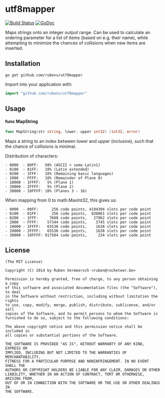 # utf8mapper

[![Build Status](https://travis-ci.org/rubenv/utf8mapper.svg?branch=master)](https://travis-ci.org/rubenv/utf8mapper) [![GoDoc](https://godoc.org/github.com/rubenv/utf8mapper?status.png)](https://godoc.org/github.com/rubenv/utf8mapper)

Maps strings onto an integer output range. Can be used to calculate an ordering
parameter for a list of items (based on e.g. their name), while attempting to
minimize the chances of collisions when new items are inserted.

## Installation
```
go get github.com/rubenv/utf8mapper
```

Import into your application with:

```go
import "github.com/rubenv/utf8mapper"
```

## Usage

#### func  MapString

```go
func MapString(str string, lower, upper int32) (int32, error)
```
Maps a string to an index between lower and upper (inclusive), such that the
chance of collisions is minimal.

Distribution of characters:

    - 0000  - 00FF:   50% (ASCII + some Latin1)
    - 0100  - 01FF:   10% (Latin extended)
    - 0200  - 1FFF:   10% (Remaining basic languages)
    - 2000  - FFFF:   10% (Remainder of Plane 0)
    - 10000 - 1FFFF:   5% (Plane 1)
    - 20000 - 2FFFF:   5% (Plane 2)
    - 30000 - 10FFFF: 10% (Planes 3 - 16)

When mapping from 0 to math.MaxInt32, this gives us:

    - 0000  - 00FF:      256 code points, 4194304 slots per code point
    - 0100  - 01FF:      256 code points,  838861 slots per code point
    - 0200  - 1FFF:     7680 code points,   27962 slots per code point
    - 2000  - FFFF:    57344 code points,    3745 slots per code point
    - 10000 - 1FFFF:   65536 code points,    1638 slots per code point
    - 20000 - 2FFFF:   65536 code points,    1638 slots per code point
    - 30000 - 10FFFF: 917504 code points,     234 slots per code point

## License 

    (The MIT License)

    Copyright (C) 2014 by Ruben Vermeersch <ruben@rocketeer.be>

    Permission is hereby granted, free of charge, to any person obtaining a copy
    of this software and associated documentation files (the "Software"), to deal
    in the Software without restriction, including without limitation the rights
    to use, copy, modify, merge, publish, distribute, sublicense, and/or sell
    copies of the Software, and to permit persons to whom the Software is
    furnished to do so, subject to the following conditions:

    The above copyright notice and this permission notice shall be included in
    all copies or substantial portions of the Software.

    THE SOFTWARE IS PROVIDED "AS IS", WITHOUT WARRANTY OF ANY KIND, EXPRESS OR
    IMPLIED, INCLUDING BUT NOT LIMITED TO THE WARRANTIES OF MERCHANTABILITY,
    FITNESS FOR A PARTICULAR PURPOSE AND NONINFRINGEMENT. IN NO EVENT SHALL THE
    AUTHORS OR COPYRIGHT HOLDERS BE LIABLE FOR ANY CLAIM, DAMAGES OR OTHER
    LIABILITY, WHETHER IN AN ACTION OF CONTRACT, TORT OR OTHERWISE, ARISING FROM,
    OUT OF OR IN CONNECTION WITH THE SOFTWARE OR THE USE OR OTHER DEALINGS IN
    THE SOFTWARE.
